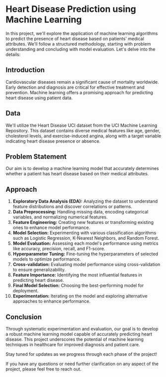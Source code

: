 # Heart Disease Prediction using Machine Learning

In this project, we'll explore the application of machine learning algorithms to predict the presence of heart disease based on patients' medical attributes. We'll follow a structured methodology, starting with problem understanding and concluding with model evaluation. Let's delve into the details:

## Introduction
Cardiovascular diseases remain a significant cause of mortality worldwide. Early detection and diagnosis are critical for effective treatment and prevention. Machine learning offers a promising approach for predicting heart disease using patient data.

## Data
We'll utilize the Heart Disease UCI dataset from the UCI Machine Learning Repository. This dataset contains diverse medical features like age, gender, cholesterol levels, and exercise-induced angina, along with a target variable indicating heart disease presence or absence.

## Problem Statement
Our aim is to develop a machine learning model that accurately determines whether a patient has heart disease based on their medical attributes.

## Approach
1. **Exploratory Data Analysis (EDA):** Analyzing the dataset to understand feature distributions and discover correlations or patterns.
2. **Data Preprocessing:** Handling missing data, encoding categorical variables, and normalizing numerical features.
3. **Feature Engineering:** Creating new features or transforming existing ones to enhance model performance.
4. **Model Selection:** Experimenting with various classification algorithms such as Logistic Regression, K-Nearest Neighbors, and Random Forest.
5. **Model Evaluation:** Assessing each model's performance using metrics like accuracy, precision, recall, and F1-score.
6. **Hyperparameter Tuning:** Fine-tuning the hyperparameters of selected models to optimize performance.
7. **Cross-validation:** Evaluating model performance using cross-validation to ensure generalizability.
8. **Feature Importance:** Identifying the most influential features in predicting heart disease.
9. **Final Model Selection:** Choosing the best-performing model for deployment.
10. **Experimentation:** Iterating on the model and exploring alternative approaches to enhance performance.

## Conclusion
Through systematic experimentation and evaluation, our goal is to develop a robust machine learning model capable of accurately predicting heart disease. This project underscores the potential of machine learning techniques in healthcare for improved diagnosis and patient care.

Stay tuned for updates as we progress through each phase of the project!

If you have any questions or need further clarification on any aspect of the project, please feel free to reach out.
